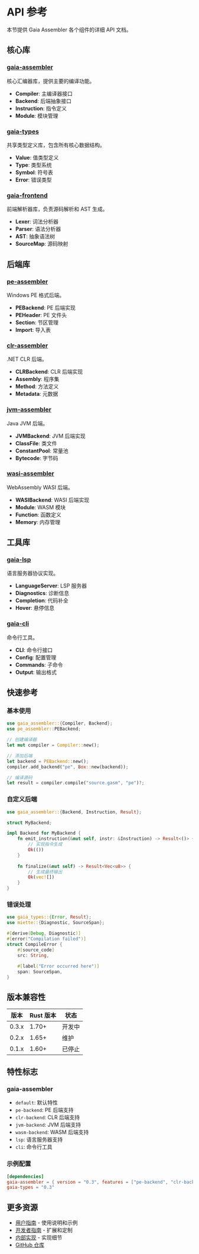# API 参考

本节提供 Gaia Assembler 各个组件的详细 API 文档。

## 核心库

### [gaia-assembler](./gaia-assembler/)

核心汇编器库，提供主要的编译功能。

- **Compiler**: 主编译器接口
- **Backend**: 后端抽象接口
- **Instruction**: 指令定义
- **Module**: 模块管理

### [gaia-types](./gaia-types/)

共享类型定义库，包含所有核心数据结构。

- **Value**: 值类型定义
- **Type**: 类型系统
- **Symbol**: 符号表
- **Error**: 错误类型

### [gaia-frontend](./gaia-frontend/)

前端解析器库，负责源码解析和 AST 生成。

- **Lexer**: 词法分析器
- **Parser**: 语法分析器
- **AST**: 抽象语法树
- **SourceMap**: 源码映射

## 后端库

### [pe-assembler](./backends/pe-assembler/)

Windows PE 格式后端。

- **PEBackend**: PE 后端实现
- **PEHeader**: PE 文件头
- **Section**: 节区管理
- **Import**: 导入表

### [clr-assembler](./backends/clr-assembler/)

.NET CLR 后端。

- **CLRBackend**: CLR 后端实现
- **Assembly**: 程序集
- **Method**: 方法定义
- **Metadata**: 元数据

### [jvm-assembler](./backends/jvm-assembler/)

Java JVM 后端。

- **JVMBackend**: JVM 后端实现
- **ClassFile**: 类文件
- **ConstantPool**: 常量池
- **Bytecode**: 字节码

### [wasi-assembler](./backends/wasi-assembler/)

WebAssembly WASI 后端。

- **WASIBackend**: WASI 后端实现
- **Module**: WASM 模块
- **Function**: 函数定义
- **Memory**: 内存管理

## 工具库

### [gaia-lsp](./gaia-lsp/)

语言服务器协议实现。

- **LanguageServer**: LSP 服务器
- **Diagnostics**: 诊断信息
- **Completion**: 代码补全
- **Hover**: 悬停信息

### [gaia-cli](./gaia-cli/)

命令行工具。

- **CLI**: 命令行接口
- **Config**: 配置管理
- **Commands**: 子命令
- **Output**: 输出格式

## 快速参考

### 基本使用

```rust
use gaia_assembler::{Compiler, Backend};
use pe_assembler::PEBackend;

// 创建编译器
let mut compiler = Compiler::new();

// 添加后端
let backend = PEBackend::new();
compiler.add_backend("pe", Box::new(backend));

// 编译源码
let result = compiler.compile("source.gasm", "pe")?;
```

### 自定义后端

```rust
use gaia_assembler::{Backend, Instruction, Result};

struct MyBackend;

impl Backend for MyBackend {
    fn emit_instruction(&mut self, instr: &Instruction) -> Result<()> {
        // 实现指令生成
        Ok(())
    }
    
    fn finalize(&mut self) -> Result<Vec<u8>> {
        // 生成最终输出
        Ok(vec![])
    }
}
```

### 错误处理

```rust
use gaia_types::{Error, Result};
use miette::{Diagnostic, SourceSpan};

#[derive(Debug, Diagnostic)]
#[error("Compilation failed")]
struct CompileError {
    #[source_code]
    src: String,
    
    #[label("Error occurred here")]
    span: SourceSpan,
}
```

## 版本兼容性

| 版本    | Rust 版本 | 状态  |
|-------|---------|-----|
| 0.3.x | 1.70+   | 开发中 |
| 0.2.x | 1.65+   | 维护  |
| 0.1.x | 1.60+   | 已停止 |

## 特性标志

### gaia-assembler

- `default`: 默认特性
- `pe-backend`: PE 后端支持
- `clr-backend`: CLR 后端支持
- `jvm-backend`: JVM 后端支持
- `wasm-backend`: WASM 后端支持
- `lsp`: 语言服务器支持
- `cli`: 命令行工具

### 示例配置

```toml
[dependencies]
gaia-assembler = { version = "0.3", features = ["pe-backend", "clr-backend"] }
gaia-types = "0.3"
```

## 更多资源

- [用户指南](/user-guide/) - 使用说明和示例
- [开发者指南](/developer-guide/) - 扩展和定制
- [内部实现](/internals/) - 实现细节
- [GitHub 仓库](https://github.com/nyar-vm/project-gaia)
